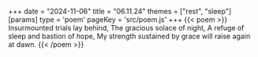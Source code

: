 +++
date = "2024-11-06"
title = "06.11.24"
themes = ["rest", "sleep"]
[params]
  type = 'poem'
  pageKey = 'src/poem.js'
+++
{{< poem >}}
Insurmounted trials lay behind,
The gracious solace of night,
A refuge of sleep and bastion of hope,
My strength sustained by grace will raise again at dawn.
{{< /poem >}}